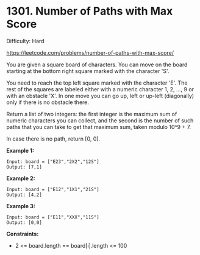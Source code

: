 # 1301. Number of Paths with Max Score

Difficulty: Hard

https://leetcode.com/problems/number-of-paths-with-max-score/

You are given a square board of characters. You can move on the board starting at the bottom right square marked with the character 'S'.

You need to reach the top left square marked with the character 'E'. The rest of the squares are labeled either with a numeric character 1, 2, ..., 9 or with an obstacle 'X'. In one move you can go up, left or up-left (diagonally) only if there is no obstacle there.

Return a list of two integers: the first integer is the maximum sum of numeric characters you can collect, and the second is the number of such paths that you can take to get that maximum sum, taken modulo 10^9 + 7.

In case there is no path, return [0, 0].

**Example 1:**
```
Input: board = ["E23","2X2","12S"]
Output: [7,1]
```

**Example 2:**
```
Input: board = ["E12","1X1","21S"]
Output: [4,2]
```

**Example 3:**
```
Input: board = ["E11","XXX","11S"]
Output: [0,0]
```

**Constraints:**

* 2 <= board.length == board[i].length <= 100
